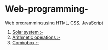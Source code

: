 # Web-programming-
Web programming using HTML, CSS, JavaScript 
1. <a href="Solar system.html">Solar system :-</a>
2. <a href="arithmetic operations.html">Arithmetic operations :-</a>
3. <a href="combobox.html">Combobox :-</a>
